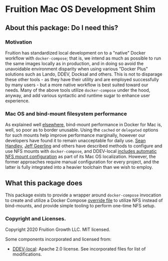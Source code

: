 # Fruition Mac OS Development Shim

## About this package: Do I need this?

### Motivation

Fruition has standardized local development on to a "native" Docker workflow with `docker-compose`; that is, we intend
as much as possible to run the same images locally as in production, and in doing so avoid the unavoidable environment
disparity when using various "Docker Plus" solutions such as Lando, DDEV, Docksal and others. This is not to disparage
these other tools - as they have their utility and are employed successfully by many users - but a more native workflow
is best suited toward our needs. Many of the above tools utilize `docker-compose` under the hood, anyway, and add
various syntactic and runtime sugar to enhance user experience.

### Mac OS and bind-mount filesystem performance

As explained well [elsewhere](https://docs.docker.com/docker-for-mac/osxfs-caching/), bind-mount performance in Docker
for Mac is, well, so poor as to border unusable. Using the `cached` or `delegated` options for such mounts help improve
performance marginally, however our developers have found it to remain unacceptable for daily use.
[Sean Handley](https://medium.com/@sean.handley/how-to-set-up-docker-for-mac-with-native-nfs-145151458adc),
[Jeff Geerling](https://www.jeffgeerling.com/blog/2020/revisiting-docker-macs-performance-nfs-volumes) and others have
described methods to configure and use NFS mounts with `docker-compose`, and DDEV-local
[includes automatic NFS mount configuration](https://github.com/drud/ddev/pull/1871/files) as part of its Mac OS
localization. However, the former approaches require manual configuration for every project, and the latter is fully
integrated into a heavier toolchain than we wish to employ.

## What this package does

This package exists to provide a wrapper around `docker-compose` invocation to create and utilize a Docker Compose
[override file](https://docs.docker.com/compose/extends/#understanding-multiple-compose-files) to utilize NFS instead
of bind-mounts, and provide simple tooling to perform one-time NFS setup.

### Copyright and Licenses.

Copyright 2020 Fruition Growth LLC. MIT licensed.

Some components incorporated and licensed from:

* [DDEV-local](https://github.com/drud/ddev): Apache 2.0 license. See incorporated files for list of modifications.
